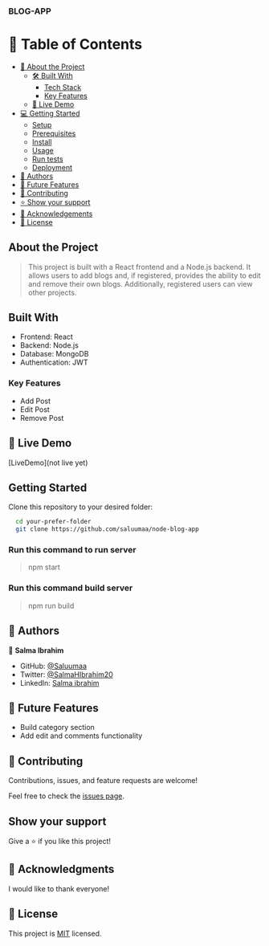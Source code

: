 ### BLOG-APP

# 📗 Table of Contents

- [📖 About the Project](#about-project)
  - [🛠 Built With](#built-with)
    - [Tech Stack](#tech-stack)
    - [Key Features](#key-features)
  - [🚀 Live Demo](#live-demo)
- [💻 Getting Started](#getting-started)
  - [Setup](#setup)
  - [Prerequisites](#prerequisites)
  - [Install](#install)
  - [Usage](#usage)
  - [Run tests](#run-tests)
  - [Deployment](#triangular_flag_on_post-deployment)
- [👥 Authors](#authors)
- [🔭 Future Features](#future-features)
- [🤝 Contributing](#contributing)
- [⭐️ Show your support](#support)
- [🙏 Acknowledgements](#acknowledgements)
- [📝 License](#license)

## About the Project

> This project is built with a React frontend and a Node.js backend. It allows users to add blogs and,
>  if registered, provides the ability to edit and remove their own blogs.
>  Additionally, registered users can view other projects.
## Built With

- Frontend: React
- Backend: Node.js
- Database: MongoDB
- Authentication: JWT

### Key Features

- Add Post
- Edit Post
- Remove Post

## 🚀 Live Demo <a name="live-demo"></a>

[LiveDemo](not live yet)


## Getting Started

Clone this repository to your desired folder:

```sh
  cd your-prefer-folder
  git clone https://github.com/saluumaa/node-blog-app
```

### Run this command to run server

> npm start

### Run this command build server

> npm run build


## 👥 Authors <a name="authors"></a>

👤 **Salma Ibrahim**

- GitHub: [@Saluumaa](https://github.com/saluumaa)
- Twitter: [@SalmaHIbrahim20](https://twitter.com/SalmaHIbrahim20)
- LinkedIn: [Salma ibrahim](https://www.linkedin.com/in/salma-ibrahim-78bb5a14a/)

## 🔭 Future Features

- Build category section
- Add edit and comments functionality

## 🤝 Contributing <a name="contributing"></a>

Contributions, issues, and feature requests are welcome!

Feel free to check the [issues page](https://github.com/saluumaa/node-blog-app/issues).

## Show your support

Give a ⭐️ if you like this project!

## 🙏 Acknowledgments

I would like to thank everyone!

## 📝 License

This project is [MIT](./LICENSE.md) licensed.
